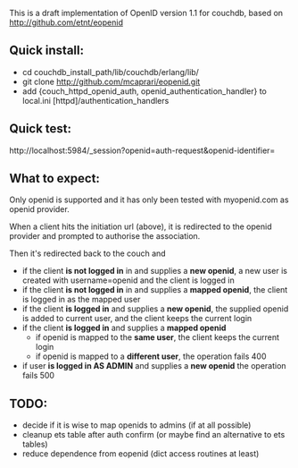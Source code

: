 This is a draft implementation of OpenID version 1.1 for couchdb,
based on http://github.com/etnt/eopenid


Quick install:
--------------
   * cd couchdb_install_path/lib/couchdb/erlang/lib/
   * git clone http://github.com/mcaprari/eopenid.git
   * add {couch_httpd_openid_auth, openid_authentication_handler} to local.ini [httpd]/authentication_handlers
  
Quick test:
----------
http://localhost:5984/_session?openid=auth-request&openid-identifier=<your openid>
	
What to expect:
---------------
Only openid is supported and it has only been tested with myopenid.com as openid provider.

When a client hits the initiation url (above), it is redirected to the openid provider
and prompted to authorise the association. 

Then it's redirected back to the couch and
   * if the client **is not logged in** in and supplies a **new openid**,
	a new user is created with username=openid and the client is logged in
   * if the client **is not logged in** in and supplies a **mapped openid**,
	the client is logged in as the mapped user
   * if the client **is logged in** and supplies a **new openid**,
	the supplied openid is added to current user, and the client keeps the current login
   * if the client **is logged in** and supplies a **mapped openid**
      * if openid is mapped to the **same user**, the client keeps the current login
      * if openid is mapped to a **different user**, the operation fails 400
   * if user **is logged in AS ADMIN** and supplies a **new openid** the operation fails 500
	

TODO:
----
   * decide if it is wise to map openids to admins (if at all possible)
   * cleanup ets table after auth confirm (or maybe find an alternative to ets tables)
   * reduce dependence from eopenid (dict access routines at least)
   